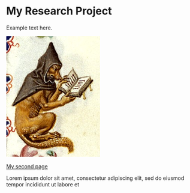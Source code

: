 # My Research Project

Example text here.

<img src="images/droll_fox.jpg?raw=true"/>


[My second page](./second.md)

Lorem ipsum dolor sit amet, consectetur adipiscing elit, sed do eiusmod tempor incididunt ut labore et
